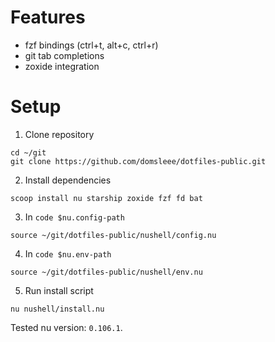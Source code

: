 # Features
* fzf bindings (ctrl+t, alt+c, ctrl+r)
* git tab completions
* zoxide integration

# Setup

1. Clone repository

```shell
cd ~/git
git clone https://github.com/domsleee/dotfiles-public.git
```

2. Install dependencies
```shell
scoop install nu starship zoxide fzf fd bat
```

3. In `code $nu.config-path`
```shell
source ~/git/dotfiles-public/nushell/config.nu
```

4. In `code $nu.env-path`
```shell
source ~/git/dotfiles-public/nushell/env.nu
```

5. Run install script
```shell
nu nushell/install.nu
```

Tested nu version: `0.106.1`.